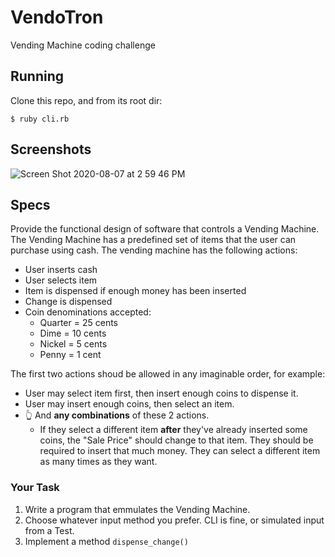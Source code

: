 # VendoTron

Vending Machine coding challenge

## Running

Clone this repo, and from its root dir:

```:bash
$ ruby cli.rb
```

## Screenshots

![Screen Shot 2020-08-07 at 2 59 46 PM](https://user-images.githubusercontent.com/214047/89679225-b2995300-d8be-11ea-9d00-6978598eaf4c.png)

## Specs

Provide the functional design of software that controls a Vending Machine. The Vending Machine has a predefined set of items that the user can purchase using cash.
The vending machine has the following actions:

* User inserts cash
* User selects item
* Item is dispensed if enough money has been inserted
* Change is dispensed
* Coin denominations accepted:
  * Quarter = 25 cents
  * Dime = 10 cents
  * Nickel = 5 cents
  * Penny = 1 cent

The first two actions shoud be allowed in any imaginable order, for example:

* User may select item first, then insert enough coins to dispense it.
* User may insert enough coins, then select an item.
* 👆 And **any combinations** of these 2 actions.
  * If they select a different item **after** they've already inserted some coins, the "Sale Price" should change to that item. They should be required to insert that much money. They can select a different item as many times as they want.


### Your Task

1. Write a program that emmulates the Vending Machine.
  1. Choose whatever input method you prefer. CLI is fine, or simulated input from a Test.
1. Implement a method `dispense_change()`
